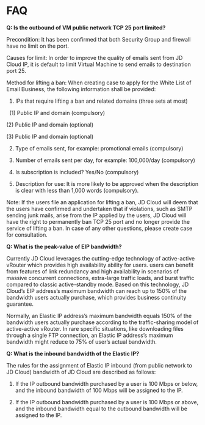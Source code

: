 # FAQ

**Q: Is the outbound of VM public network TCP 25 port limited?**

Precondition: It has been confirmed that both Security Group and firewall have no limit on the port.

Causes for limit: In order to improve the quality of emails sent from JD Cloud IP, it is default to limit Virtual Machine to send emails to destination port 25.



Method for lifting a ban: When creating case to apply for the White List of Email Business, the following information shall be provided:

1. IPs that require lifting a ban and related domains (three sets at most)

&nbsp;&nbsp;(1) Public IP and domain (compulsory)

  (2) Public IP and domain (optional)

  (3) Public IP and domain (optional)

2. Type of emails sent, for example: promotional emails (compulsory)

3. Number of emails sent per day, for example: 100,000/day (compulsory)

4. Is subscription is included? Yes/No (compulsory)

5. Description for use: It is more likely to be approved when the description is clear with less than 1,000 words (compulsory).

 

Note: If the users file an application for lifting a ban, JD Cloud will deem that the users have confirmed and undertaken that if violations, such as SMTP sending junk mails, arise from the IP applied by the users, JD Cloud will have the right to permanently ban TCP 25 port and no longer provide the service of lifting a ban. In case of any other questions, please create case for consultation.

**Q: What is the peak-value of EIP bandwidth?**

Currently JD Cloud leverages the cutting-edge technology of active-active vRouter which provides high availability ability for users. users can benefit from features of link redundancy and high availability in scenarios of massive concurrent connections, extra-large traffic loads, and burst traffic compared to classic active-standby mode. Based on this technology, JD Cloud’s EIP address’s maximum bandwidth can reach up to 150% of the bandwidth users actually purchase, which provides business continuity guarantee.

Normally, an Elastic IP address’s maximum bandwidth equals 150% of the bandwidth users actually purchase according to the traffic-sharing model of active-active vRouter. In rare specific situations, like downloading files through a single FTP connection, an Elastic IP address’s maximum bandwidth might reduce to 75% of user’s actual bandwidth.

**Q: What is the inbound bandwidth of the Elastic IP?**

The rules for the assignment of Elastic IP inbound (from public network to JD Cloud) bandwidth of JD Cloud are described as follows:

1. If the IP outbound bandwidth purchased by a user is 100 Mbps or below, and the inbound bandwidth of 100 Mbps will be assigned to the IP.

2. If the IP outbound bandwidth purchased by a user is 100 Mbps or above, and the inbound bandwidth equal to the outbound bandwidth will be assigned to the IP.
